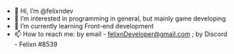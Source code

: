 - 👋 Hi, I’m @felixndev
- 👀 I’m interested in programming in general, but mainly game developing
- 🌱 I’m currently learning Front-end development
- 📫 How to reach me: by email - felixnDeveloper@gmail.com ; by Discord - Felixn #8539

<!---
felixndev/felixndev is a ✨ special ✨ repository because its `README.md` (this file) appears on your GitHub profile.
You can click the Preview link to take a look at your changes.
--->
